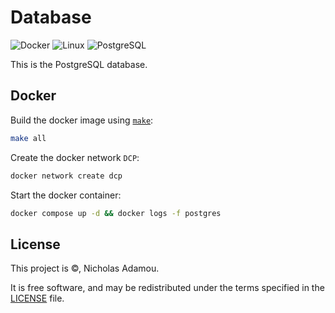 # Database

![Docker](https://img.shields.io/badge/-Docker-2496ED?style=flat-square&logo=Docker&logoColor=white)
![Linux](https://img.shields.io/badge/-Linux-FCC624?style=flat-square&logo=linux&logoColor=black)
![PostgreSQL](https://img.shields.io/badge/-PostgreSQL-336791?style=flat-square&logo=postgresql&logoColor=white)

This is the PostgreSQL database.

## Docker

Build the docker image using [`make`](/Makefile):

```bash
make all
```

Create the docker network `DCP`:

```bash
docker network create dcp
```

Start the docker container:

```bash
docker compose up -d && docker logs -f postgres
```

## License

This project is ©, Nicholas Adamou.

It is free software, and may be redistributed under the terms specified in the [LICENSE] file.

[license]: LICENSE
